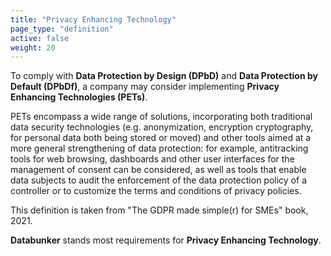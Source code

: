 ```yaml
---
title: "Privacy Enhancing Technology"
page_type: "definition"
active: false
weight: 20
---
```

To comply with **Data Protection by Design (DPbD)** and **Data Protection by Default (DPbDf)**, a company may consider implementing **Privacy Enhancing Technologies (PETs)**.

PETs encompass a wide range of solutions, incorporating both traditional data security technologies (e.g. anonymization, encryption cryptography, for personal data both being stored or moved) and other tools aimed at a more general strengthening of data protection: for example, antitracking tools for web browsing, dashboards and other user interfaces for the management of consent can be considered, as well as tools that enable data subjects to audit the enforcement of the data protection policy of a controller or to customize the terms and conditions of privacy policies.

This definition is taken from "The GDPR made simple(r) for SMEs" book, 2021.

**Databunker** stands most requirements for **Privacy Enhancing Technology**.
